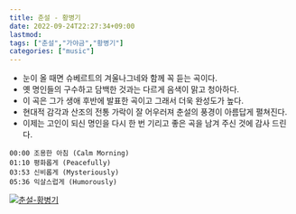 ```yaml
---
title: 춘설 - 황병기
date: 2022-09-24T22:27:34+09:00
lastmod:
tags: ["춘설","가야금","황병기"]
categories: ["music"]
---
```


* 눈이 올 때면 슈베르트의 겨울나그네와 함께 꼭 듣는 곡이다.
* 옛 명인들의 구수하고 담백한 것과는 다르게 음색이 맑고 청아하다.
* 이 곡은 그가 생애 후반에 발표한 곡이고 그래서 더욱 완성도가 높다.
* 현대적 감각과 산조의 전통 가락이 잘 어우러져 춘설의 풍경이 아름답게 펼쳐진다.
* 이제는 고인이 되신 명인을 다시 한 번 기리고 좋은 곡을 남겨 주신 것에 감사 드린다.

```
00:00 조용한 아침 (Calm Morning)
01:10 평화롭게 (Peacefully)
03:53 신비롭게 (Mysteriously)
05:36 익살스럽게 (Humorously)
```

[![춘설-황병기](http://img.youtube.com/vi/Ts2SOQBbTPs/0.jpg)](http://www.youtube.com/watch?v=Ts2SOQBbTPs "춘설-황병기")
